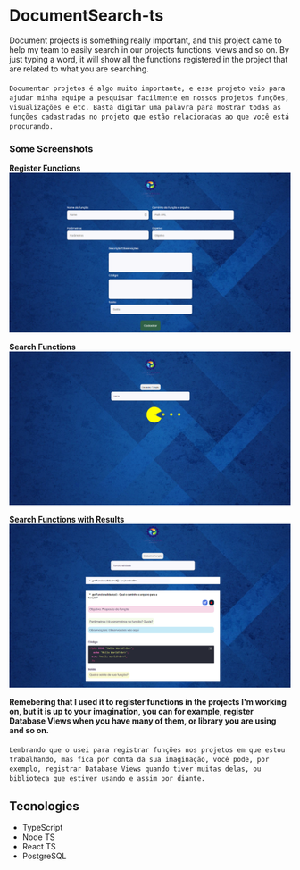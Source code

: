# DocumentSearch-ts
Document projects is something really important, and this project came to help my team to easily search in our projects functions, views and so on. By just typing a word, it will show all the functions registered in the project that are related to what you are searching.
<br /><br />
`
Documentar projetos é algo muito importante, e esse projeto veio para ajudar minha equipe a pesquisar facilmente em nossos projetos funções, visualizações e etc. Basta digitar uma palavra para mostrar todas as funções cadastradas no projeto que estão relacionadas ao que você está procurando.
`

### Some Screenshots

<strong>Register Functions</strong><br />
<img src="https://github.com/leoreisdias/DocumentSearch-ts/blob/master/Frontend/src/assets/images/postPage.png?raw=true" width="600" />

<strong>Search Functions</strong><br />
<img src="https://github.com/leoreisdias/DocumentSearch-ts/blob/master/Frontend/src/assets/images/searchPage.png?raw=true" width="600" />

<strong>Search Functions with Results</strong><br />
<img src="https://github.com/leoreisdias/DocumentSearch-ts/blob/master/Frontend/src/assets/images/searchPageWithResult.png?raw=true" width="600" />


<strong>Remebering that I used it to register functions in the projects I'm working on, but it is up to your imagination, you can for example, register Database Views when you have many of them, or library you are using and so on.</strong>
<br /><br />
`
Lembrando que o usei para registrar funções nos projetos em que estou trabalhando, mas fica por conta da sua imaginação, você pode, por exemplo, registrar Database Views quando tiver muitas delas, ou biblioteca que estiver usando e assim por diante.
`


## Tecnologies

- TypeScript
- Node TS
- React TS
- PostgreSQL
